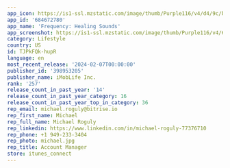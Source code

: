```yaml
---
app_icon: https://is1-ssl.mzstatic.com/image/thumb/Purple116/v4/d4/9c/b9/d49cb9b5-2652-cccb-29c7-426563ee5601/AppIcon-0-0-1x_U007epad-0-0-0-sRGB-85-220.png/1024x1024bb.png
app_id: '684672780'
app_name: 'Frequency: Healing Sounds'
app_screenshot: https://is1-ssl.mzstatic.com/image/thumb/Purple116/v4/6d/10/59/6d1059cb-957c-eb88-3d86-9c9c982f5af5/d688fc3c-e202-42d7-a24c-1535be8ef8fd_1.png/1242x2688bb.png
category: Lifestyle
country: US
id: TJPkFQk-hupR
language: en
most_recent_release: '2024-02-07T00:00:00'
publisher_id: '398953205'
publisher_name: iMobLife Inc.
rank: '257'
release_count_in_past_year: '14'
release_count_in_past_year_category: 16
release_count_in_past_year_top_in_category: 36
rep_email: michael.roguly@bitrise.io
rep_first_name: Michael
rep_full_name: Michael Roguly
rep_linkedin: https://www.linkedin.com/in/michael-roguly-77376710
rep_phone: +1 949-233-3404
rep_photo: michael.jpg
rep_title: Account Manager
store: itunes_connect
---
```

